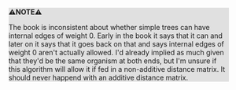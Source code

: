 <div style="margin:2em; background-color: #e0e0e0;">

<strong>⚠️NOTE️️️⚠️</strong>

The book is inconsistent about whether simple trees can have internal edges of weight 0. Early in the book it says that it can and later on it says that it goes back on that and says internal edges of weight 0 aren't actually allowed. I'd already implied as much given that they'd be the same organism at both ends, but I'm unsure if this algorithm will allow it if fed in a non-additive distance matrix. It should never happend with an additive distance matrix.
</div>

